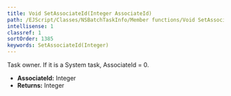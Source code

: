 ```yaml
---
title: Void SetAssociateId(Integer AssociateId)
path: /EJScript/Classes/NSBatchTaskInfo/Member functions/Void SetAssociateId(Integer p_0)
intellisense: 1
classref: 1
sortOrder: 1385
keywords: SetAssociateId(Integer)
---
```



Task owner. If it is a System task, AssociateId = 0.



* **AssociateId:** Integer
* **Returns:** Integer


